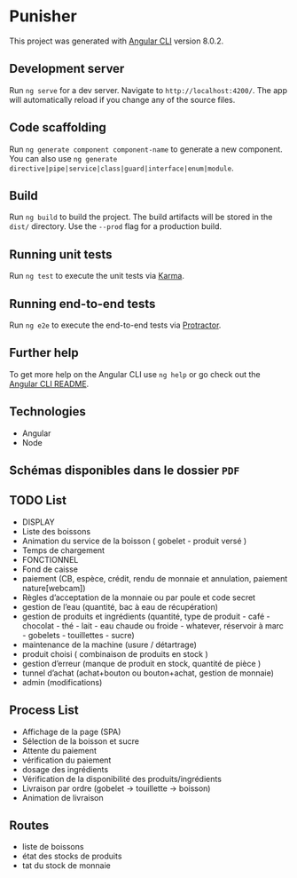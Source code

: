 # Punisher

This project was generated with [Angular CLI](https://github.com/angular/angular-cli) version 8.0.2.

## Development server

Run `ng serve` for a dev server. Navigate to `http://localhost:4200/`. The app will automatically reload if you change any of the source files.

## Code scaffolding

Run `ng generate component component-name` to generate a new component. You can also use `ng generate directive|pipe|service|class|guard|interface|enum|module`.

## Build

Run `ng build` to build the project. The build artifacts will be stored in the `dist/` directory. Use the `--prod` flag for a production build.

## Running unit tests

Run `ng test` to execute the unit tests via [Karma](https://karma-runner.github.io).

## Running end-to-end tests

Run `ng e2e` to execute the end-to-end tests via [Protractor](http://www.protractortest.org/).

## Further help

To get more help on the Angular CLI use `ng help` or go check out the [Angular CLI README](https://github.com/angular/angular-cli/blob/master/README.md).

## Technologies
- Angular
- Node

## Schémas disponibles dans le dossier `PDF`
   
## TODO List
   - DISPLAY
   - Liste des boissons
   - Animation du service de la boisson ( gobelet - produit versé )
   - Temps de chargement
   - FONCTIONNEL
   - Fond de caisse
   - paiement (CB, espèce, crédit, rendu de monnaie et annulation, paiement nature[webcam])
   - Règles d’acceptation de la monnaie ou par poule et code secret
   - gestion de l’eau (quantité, bac à eau de récupération)
   - gestion de produits et ingrédients (quantité, type de produit - café - chocolat - thé - lait - eau chaude ou froide - whatever, réservoir à marc - gobelets - touillettes - sucre)
   - maintenance de la machine (usure / détartrage)
   - produit choisi ( combinaison de produits en stock )
   - gestion d’erreur (manque de produit en stock, quantité de pièce )
   - tunnel d’achat (achat+bouton ou bouton+achat, gestion de monnaie)
   - admin (modifications)
   
## Process List
   
   - Affichage de la page (SPA)
   - Sélection de la boisson et sucre
   - Attente du paiement
   - vérification du paiement
   - dosage des ingrédients
   - Vérification de la disponibilité des produits/ingrédients
   - Livraison par ordre (gobelet -> touillette -> boisson)
   - Animation de livraison
   
## Routes
   - liste de boissons
   - état des stocks de produits
   - tat du stock de monnaie
   

